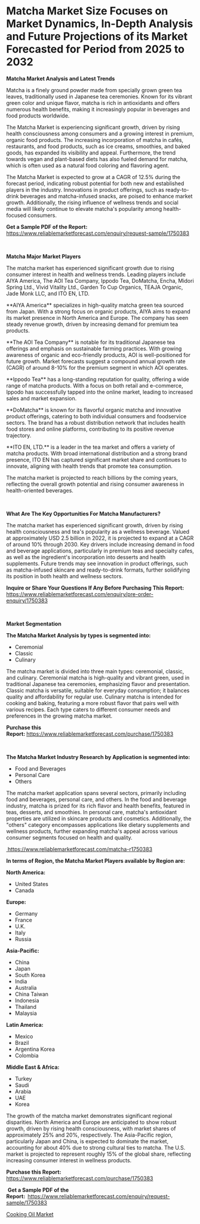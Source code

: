 <p><h1>Matcha Market Size Focuses on Market Dynamics, In-Depth Analysis and Future Projections of its Market Forecasted for Period from 2025 to 2032</h1></p><p><strong>Matcha Market Analysis and Latest Trends</strong></p>
<p><p>Matcha is a finely ground powder made from specially grown green tea leaves, traditionally used in Japanese tea ceremonies. Known for its vibrant green color and unique flavor, matcha is rich in antioxidants and offers numerous health benefits, making it increasingly popular in beverages and food products worldwide.</p><p>The Matcha Market is experiencing significant growth, driven by rising health consciousness among consumers and a growing interest in premium, organic food products. The increasing incorporation of matcha in cafés, restaurants, and food products, such as ice creams, smoothies, and baked goods, has expanded its visibility and appeal. Furthermore, the trend towards vegan and plant-based diets has also fueled demand for matcha, which is often used as a natural food coloring and flavoring agent.</p><p>The Matcha Market is expected to grow at a CAGR of 12.5% during the forecast period, indicating robust potential for both new and established players in the industry. Innovations in product offerings, such as ready-to-drink beverages and matcha-infused snacks, are poised to enhance market growth. Additionally, the rising influence of wellness trends and social media will likely continue to elevate matcha's popularity among health-focused consumers.</p></p>
<p><strong>Get a Sample PDF of the Report:&nbsp;</strong> <a href="https://www.reliablemarketforecast.com/enquiry/request-sample/1750383?utm_campaign=2753&utm_medium=2&utm_source=Github&utm_content=ia&utm_term=07042025&utm_id=matcha">https://www.reliablemarketforecast.com/enquiry/request-sample/1750383</a></p>
<p>&nbsp;</p>
<p><strong>Matcha Major Market Players</strong></p>
<p><p>The matcha market has experienced significant growth due to rising consumer interest in health and wellness trends. Leading players include AIYA America, The AOI Tea Company, Ippodo Tea, DoMatcha, Encha, Midori Spring Ltd., Vivid Vitality Ltd., Garden To Cup Organics, TEAJA Organic, Jade Monk LLC, and ITO EN, LTD.</p><p>**AIYA America** specializes in high-quality matcha green tea sourced from Japan. With a strong focus on organic products, AIYA aims to expand its market presence in North America and Europe. The company has seen steady revenue growth, driven by increasing demand for premium tea products.</p><p>**The AOI Tea Company** is notable for its traditional Japanese tea offerings and emphasis on sustainable farming practices. With growing awareness of organic and eco-friendly products, AOI is well-positioned for future growth. Market forecasts suggest a compound annual growth rate (CAGR) of around 8-10% for the premium segment in which AOI operates.</p><p>**Ippodo Tea** has a long-standing reputation for quality, offering a wide range of matcha products. With a focus on both retail and e-commerce, Ippodo has successfully tapped into the online market, leading to increased sales and market expansion.</p><p>**DoMatcha** is known for its flavorful organic matcha and innovative product offerings, catering to both individual consumers and foodservice sectors. The brand has a robust distribution network that includes health food stores and online platforms, contributing to its positive revenue trajectory.</p><p>**ITO EN, LTD.** is a leader in the tea market and offers a variety of matcha products. With broad international distribution and a strong brand presence, ITO EN has captured significant market share and continues to innovate, aligning with health trends that promote tea consumption.</p><p>The matcha market is projected to reach billions by the coming years, reflecting the overall growth potential and rising consumer awareness in health-oriented beverages.</p></p>
<p>&nbsp;</p>
<p><strong>What Are The Key Opportunities For Matcha Manufacturers?</strong></p>
<p><p>The matcha market has experienced significant growth, driven by rising health consciousness and tea's popularity as a wellness beverage. Valued at approximately USD 2.5 billion in 2022, it is projected to expand at a CAGR of around 10% through 2030. Key drivers include increasing demand in food and beverage applications, particularly in premium teas and specialty cafes, as well as the ingredient's incorporation into desserts and health supplements. Future trends may see innovation in product offerings, such as matcha-infused skincare and ready-to-drink formats, further solidifying its position in both health and wellness sectors.</p></p>
<p><strong>Inquire or Share Your Questions If Any Before Purchasing This Report:</strong> <a href="https://www.reliablemarketforecast.com/enquiry/pre-order-enquiry/1750383?utm_campaign=2753&utm_medium=2&utm_source=Github&utm_content=ia&utm_term=07042025&utm_id=matcha">https://www.reliablemarketforecast.com/enquiry/pre-order-enquiry/1750383</a></p>
<p>&nbsp;</p>
<p><strong>Market Segmentation</strong></p>
<p><strong>The Matcha Market Analysis by types is segmented into:</strong></p>
<p><ul><li>Ceremonial</li><li>Classic</li><li>Culinary</li></ul></p>
<p><p>The matcha market is divided into three main types: ceremonial, classic, and culinary. Ceremonial matcha is high-quality and vibrant green, used in traditional Japanese tea ceremonies, emphasizing flavor and presentation. Classic matcha is versatile, suitable for everyday consumption; it balances quality and affordability for regular use. Culinary matcha is intended for cooking and baking, featuring a more robust flavor that pairs well with various recipes. Each type caters to different consumer needs and preferences in the growing matcha market.</p></p>
<p><strong>Purchase this Report:&nbsp;</strong><a href="https://www.reliablemarketforecast.com/purchase/1750383?utm_campaign=2753&utm_medium=2&utm_source=Github&utm_content=ia&utm_term=07042025&utm_id=matcha">https://www.reliablemarketforecast.com/purchase/1750383</a></p>
<p>&nbsp;</p>
<p><strong>The Matcha Market Industry Research by Application is segmented into:</strong></p>
<p><ul><li>Food and Beverages</li><li>Personal Care</li><li>Others</li></ul></p>
<p><p>The matcha market application spans several sectors, primarily including food and beverages, personal care, and others. In the food and beverage industry, matcha is prized for its rich flavor and health benefits, featured in teas, desserts, and smoothies. In personal care, matcha's antioxidant properties are utilized in skincare products and cosmetics. Additionally, the "others" category encompasses applications like dietary supplements and wellness products, further expanding matcha's appeal across various consumer segments focused on health and quality.</p></p>
<p><a href="https://www.reliablemarketforecast.com/matcha-r1750383?utm_campaign=2753&utm_medium=2&utm_source=Github&utm_content=ia&utm_term=07042025&utm_id=matcha">&nbsp;https://www.reliablemarketforecast.com/matcha-r1750383</a></p>
<p><strong>In terms of Region, the Matcha Market Players available by Region are:</strong></p>
<p>
    <p> <strong> North America: </strong>
        <ul>
            <li>United States</li>
            <li>Canada</li>
        </ul>
        </p> 
    <p> <strong> Europe: </strong>
        <ul>
            <li>Germany</li>
            <li>France</li>
            <li>U.K.</li>
            <li>Italy</li>
            <li>Russia</li>
        </ul>
        </p> 
    <p> <strong> Asia-Pacific: </strong>
        <ul>
            <li>China</li>
            <li>Japan</li>
            <li>South Korea</li>
            <li>India</li>
            <li>Australia</li>
            <li>China Taiwan</li>
            <li>Indonesia</li>
            <li>Thailand</li>
            <li>Malaysia</li>
        </ul>
        </p> 
    <p> <strong> Latin America: </strong>
        <ul>
            <li>Mexico</li>
            <li>Brazil</li>
            <li>Argentina Korea</li>
            <li>Colombia</li>
        </ul>
        </p> 
    <p> <strong> Middle East & Africa: </strong>
        <ul>
            <li>Turkey</li>
            <li>Saudi</li>
            <li>Arabia</li>
            <li>UAE</li>
            <li>Korea</li>
        </ul>
    </p>
    </p>
<p><p>The growth of the matcha market demonstrates significant regional disparities. North America and Europe are anticipated to show robust growth, driven by rising health consciousness, with market shares of approximately 25% and 20%, respectively. The Asia-Pacific region, particularly Japan and China, is expected to dominate the market, accounting for about 40% due to strong cultural ties to matcha. The U.S. market is projected to represent roughly 15% of the global share, reflecting increasing consumer interest in wellness products.</p></p>
<p><strong>Purchase this Report: </strong><a href="https://www.reliablemarketforecast.com/purchase/1750383?utm_campaign=2753&utm_medium=2&utm_source=Github&utm_content=ia&utm_term=07042025&utm_id=matcha">https://www.reliablemarketforecast.com/purchase/1750383</a></p>
<p>&nbsp;<strong>Get a Sample PDF of the Report:&nbsp;&nbsp;</strong><a href="https://www.reliablemarketforecast.com/enquiry/request-sample/1750383?utm_campaign=2753&utm_medium=2&utm_source=Github&utm_content=ia&utm_term=07042025&utm_id=matcha">https://www.reliablemarketforecast.com/enquiry/request-sample/1750383</a></p>
<p><strong></strong></p>
<p><p><a href="https://github.com/benhaeneye/Market-Research-Report-List-1/blob/main/cooking-oil-market.md?utm_campaign=2753&utm_medium=2&utm_source=Github&utm_content=ia&utm_term=07042025&utm_id=matcha">Cooking Oil Market</a></p></p>